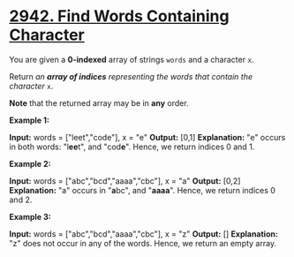 # [2942. Find Words Containing Character](https://leetcode.com/problems/find-words-containing-character/)

You are given a  **0-indexed**  array of strings  `words`  and a character  `x`.

Return  _an  **array of indices**  representing the words that contain the character_ `x`.

**Note**  that the returned array may be in  **any**  order.

**Example 1:**

**Input:** words = ["leet","code"], x = "e"
**Output:** [0,1]
**Explanation:** "e" occurs in both words: "l**ee**t", and "cod**e**". Hence, we return indices 0 and 1.

**Example 2:**

**Input:** words = ["abc","bcd","aaaa","cbc"], x = "a"
**Output:** [0,2]
**Explanation:** "a" occurs in "**a**bc", and "**aaaa**". Hence, we return indices 0 and 2.

**Example 3:**

**Input:** words = ["abc","bcd","aaaa","cbc"], x = "z"
**Output:** []
**Explanation:** "z" does not occur in any of the words. Hence, we return an empty array.
